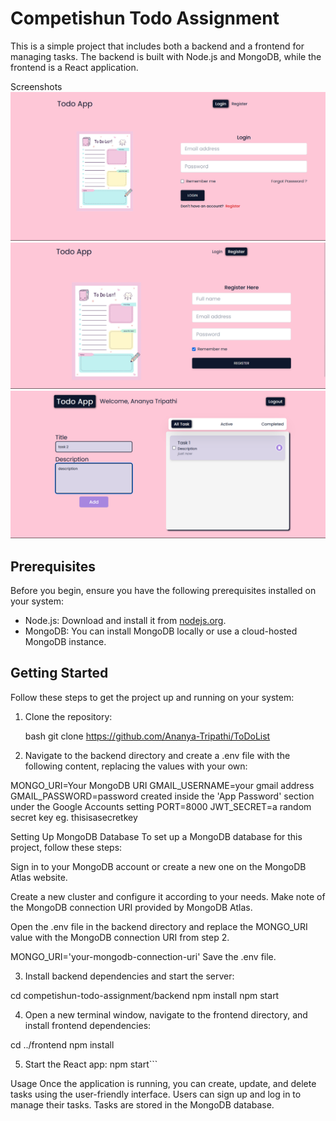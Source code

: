 # Competishun Todo Assignment

This is a simple project that includes both a backend and a frontend for managing tasks. The backend is built with Node.js and MongoDB, while the frontend is a React application.

Screenshots
![Login](./images/Login.png)
![Register](./images/Register.png)
![Dashboard](./images/Dashboard.png)


## Prerequisites

Before you begin, ensure you have the following prerequisites installed on your system:

- Node.js: Download and install it from [nodejs.org](https://nodejs.org/).
- MongoDB: You can install MongoDB locally or use a cloud-hosted MongoDB instance.

## Getting Started

Follow these steps to get the project up and running on your system:

1. Clone the repository:

   bash
   git clone https://github.com/Ananya-Tripathi/ToDoList



2. Navigate to the backend directory and create a .env file with the following content, replacing the values with your own:


MONGO_URI=Your MongoDB URI
GMAIL_USERNAME=your gmail address 
GMAIL_PASSWORD=password created inside the 'App Password' section under the Google Accounts setting
PORT=8000
JWT_SECRET=a random secret key eg. thisisasecretkey


Setting Up MongoDB Database
To set up a MongoDB database for this project, follow these steps:

Sign in to your MongoDB account or create a new one on the MongoDB Atlas website.

Create a new cluster and configure it according to your needs. Make note of the MongoDB connection URI provided by MongoDB Atlas.

Open the .env file in the backend directory and replace the MONGO_URI value with the MongoDB connection URI from step 2.

MONGO_URI='your-mongodb-connection-uri'
Save the .env file.

3. Install backend dependencies and start the server:


cd competishun-todo-assignment/backend
npm install
npm start


4. Open a new terminal window, navigate to the frontend directory, and install frontend dependencies:

cd ../frontend
npm install

5. Start the React app:
npm start```

Usage
Once the application is running, you can create, update, and delete tasks using the user-friendly interface.
Users can sign up and log in to manage their tasks.
Tasks are stored in the MongoDB database.
